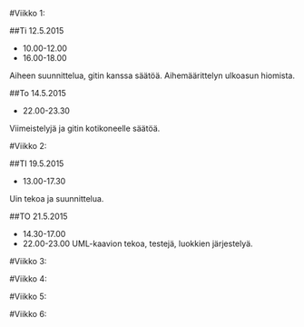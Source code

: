 #Viikko 1:

##Ti 12.5.2015	
- 10.00-12.00
- 16.00-18.00

Aiheen suunnittelua, gitin kanssa säätöä.
Aihemäärittelyn ulkoasun hiomista.

##To 14.5.2015
- 22.00-23.30

Viimeistelyjä ja gitin kotikoneelle säätöä.


#Viikko 2:


##TI 19.5.2015

- 13.00-17.30

Uin tekoa ja suunnittelua.

##TO 21.5.2015

- 14.30-17.00
- 22.00-23.00
UML-kaavion tekoa, testejä, luokkien järjestelyä.



#Viikko 3:


#Viikko 4:


#Viikko 5:


#Viikko 6:
